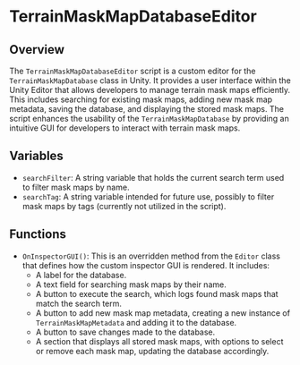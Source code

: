 # TerrainMaskMapDatabaseEditor

## Overview
The `TerrainMaskMapDatabaseEditor` script is a custom editor for the `TerrainMaskMapDatabase` class in Unity. It provides a user interface within the Unity Editor that allows developers to manage terrain mask maps efficiently. This includes searching for existing mask maps, adding new mask map metadata, saving the database, and displaying the stored mask maps. The script enhances the usability of the `TerrainMaskMapDatabase` by providing an intuitive GUI for developers to interact with terrain mask maps.

## Variables
- `searchFilter`: A string variable that holds the current search term used to filter mask maps by name.
- `searchTag`: A string variable intended for future use, possibly to filter mask maps by tags (currently not utilized in the script).

## Functions
- `OnInspectorGUI()`: This is an overridden method from the `Editor` class that defines how the custom inspector GUI is rendered. It includes:
  - A label for the database.
  - A text field for searching mask maps by their name.
  - A button to execute the search, which logs found mask maps that match the search term.
  - A button to add new mask map metadata, creating a new instance of `TerrainMaskMapMetadata` and adding it to the database.
  - A button to save changes made to the database.
  - A section that displays all stored mask maps, with options to select or remove each mask map, updating the database accordingly.